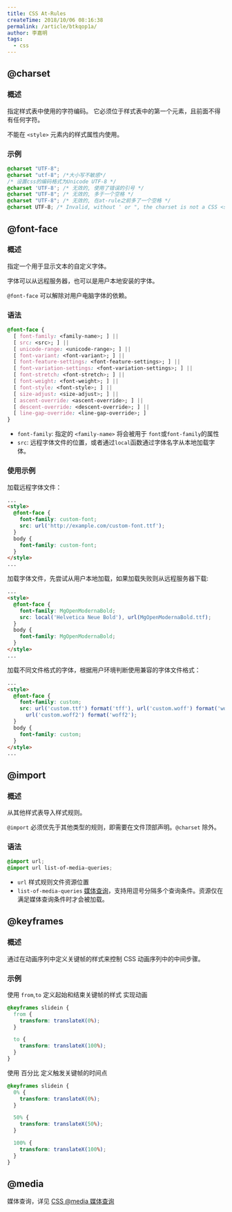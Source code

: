 ```yaml
---
title: CSS At-Rules
createTime: 2018/10/06 08:16:38
permalink: /article/btkqop1a/
author: 李嘉明
tags:
  - css
---
```


## @charset

### 概述

指定样式表中使用的字符编码。 它必须位于样式表中的第一个元素，且前面不得有任何字符。

不能在 `<style>` 元素内的样式属性内使用。

### 示例

```css
@charset "UTF-8";
@charset "utf-8"; /*大小写不敏感*/
/* 设置css的编码格式为Unicode UTF-8 */
@charset 'UTF-8'; /* 无效的, 使用了错误的引号 */
@charset "UTF-8"; /* 无效的, 多于一个空格 */
@charset "UTF-8"; /* 无效的, 在at-rule之前多了一个空格 */
@charset UTF-8; /* Invalid, without ' or ", the charset is not a CSS <string> */
```

## @font-face

### 概述

指定一个用于显示文本的自定义字体。

字体可以从远程服务器，也可以是用户本地安装的字体。

`@font-face` 可以解除对用户电脑字体的依赖。

### 语法

```css
@font-face {
  [ font-family: <family-name>; ] ||
  [ src: <src>; ] ||
  [ unicode-range: <unicode-range>; ] ||
  [ font-variant: <font-variant>; ] ||
  [ font-feature-settings: <font-feature-settings>; ] ||
  [ font-variation-settings: <font-variation-settings>; ] ||
  [ font-stretch: <font-stretch>; ] ||
  [ font-weight: <font-weight>; ] ||
  [ font-style: <font-style>; ] ||
  [ size-adjust: <size-adjust>; ] ||
  [ ascent-override: <ascent-override>; ] ||
  [ descent-override: <descent-override>; ] ||
  [ line-gap-override: <line-gap-override>; ]
}
```

- `font-family`: 指定的 `<family-name>` 将会被用于 `font`或`font-family`的属性
- `src`: 远程字体文件的位置，或者通过`local`函数通过字体名字从本地加载字体。

### 使用示例

加载远程字体文件：

```html
...
<style>
  @font-face {
    font-family: custom-font;
    src: url('http://example.com/custom-font.ttf');
  }
  body {
    font-family: custom-font;
  }
</style>
...
```

加载字体文件，先尝试从用户本地加载，如果加载失败则从远程服务器下载:

```html
...
<style>
  @font-face {
    font-family: MgOpenModernaBold;
    src: local('Helvetica Neue Bold'), url(MgOpenModernaBold.ttf);
  }
  body {
    font-family: MgOpenModernaBold;
  }
</style>
...
```

加载不同文件格式的字体，根据用户环境判断使用兼容的字体文件格式：

```html
...
<style>
  @font-face {
    font-family: custom;
    src: url('custom.ttf') format('tff'), url('custom.woff') format('woff'),
      url('custom.woff2') format('woff2');
  }
  body {
    font-family: custom;
  }
</style>
...
```

## @import

### 概述

从其他样式表导入样式规则。

`@import` 必须优先于其他类型的规则，即需要在文件顶部声明。`@charset` 除外。

### 语法

```css
@import url;
@import url list-of-media-queries;
```

- `url` 样式规则文件资源位置
- `list-of-media-queries` [媒体查询](https://developer.mozilla.org/en-US/docs/Web/CSS/Media_Queries/Using_media_queries)，支持用逗号分隔多个查询条件。资源仅在满足媒体查询条件时才会被加载。

## @keyframes

### 概述

通过在动画序列中定义关键帧的样式来控制 CSS 动画序列中的中间步骤。

### 示例

使用 `from`,`to` 定义起始和结束关键帧的样式 实现动画

```css
@keyframes slidein {
  from {
    transform: translateX(0%);
  }

  to {
    transform: translateX(100%);
  }
}
```

使用 百分比 定义触发关键帧的时间点

```css
@keyframes slidein {
  0% {
    transform: translateX(0%);
  }

  50% {
    transform: translateX(50%);
  }

  100% {
    transform: translateX(100%);
  }
}
```

## @media

媒体查询，详见 [CSS @media 媒体查询](/post/fe5ruia1/)
